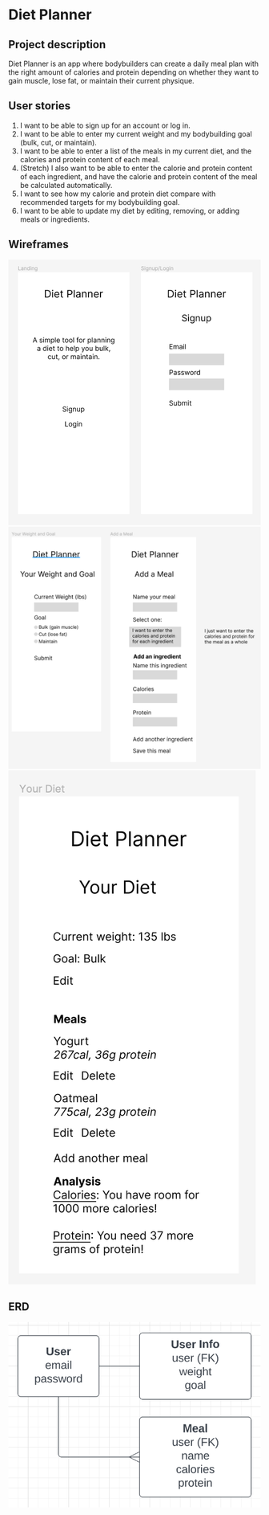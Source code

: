 # Diet Planner

## Project description
Diet Planner is an app where bodybuilders can create a daily meal plan with the right amount of calories and protein depending on whether they want to gain muscle, lose fat, or maintain their current physique.

## User stories
1. I want to be able to sign up for an account or log in.
2. I want to be able to enter my current weight and my bodybuilding goal (bulk, cut, or maintain).
3. I want to be able to enter a list of the meals in my current diet, and the calories and protein content of each meal.
4. (Stretch) I also want to be able to enter the calorie and protein content of each ingredient, and have the calorie and protein content of the meal be calculated automatically.
5. I want to see how my calorie and protein diet compare with recommended targets for my bodybuilding goal.
6. I want to be able to update my diet by editing, removing, or adding meals or ingredients.

## Wireframes
![image](./images/wireframe1.png)
![image](./images/wireframe2.png)
![image](./images/wireframe3.png)

## ERD
![image](./images/ERD.png)
